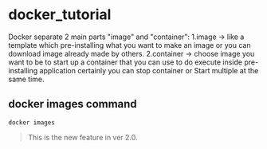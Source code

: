# docker_tutorial
Docker separate 2 main parts "image" and "container":
  1.image     -> like a template which pre-installing what you want to make an image or you can download image already made by others.
  2.container -> choose image you want to be to start up a container that  you can use to do execute inside pre-installing application 
             certainly you can stop container or Start multiple at the same time.
## docker images command
```
docker images

```
> This is the new feature in ver 2.0. 
